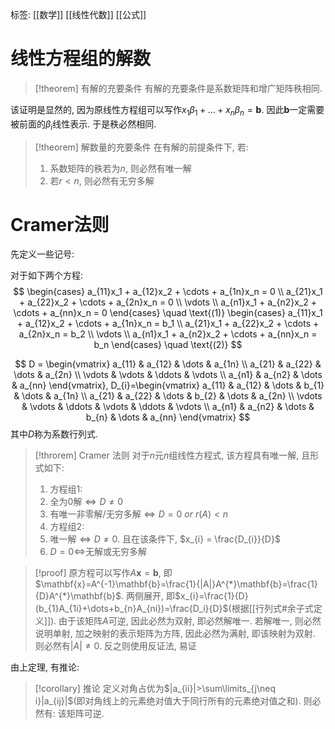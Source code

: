 标签: [[数学]] [[线性代数]] [[公式]]

# 线性方程组的解数

>[!theorem] 有解的充要条件
>有解的充要条件是系数矩阵和增广矩阵秩相同. 

该证明是显然的, 因为原线性方程组可以写作$x_{1}\beta_{1}+\dots+x_{n}\beta_{n}=\mathbf{b}$. 因此$\mathbf{b}$一定需要被前面的$\beta_{i}$线性表示. 于是秩必然相同. 

>[!theorem] 解数量的充要条件
>在有解的前提条件下, 若: 
>1. 系数矩阵的秩若为$n$, 则必然有唯一解
>2. 若$r<n$, 则必然有无穷多解

# Cramer法则

先定义一些记号: 

对于如下两个方程: 
$$
\begin{cases} 
a_{11}x_1 + a_{12}x_2 + \cdots + a_{1n}x_n = 0 \\
a_{21}x_1 + a_{22}x_2 + \cdots + a_{2n}x_n = 0 \\
\vdots \\
a_{n1}x_1 + a_{n2}x_2 + \cdots + a_{nn}x_n = 0 
\end{cases} \quad \text{(1)}
\begin{cases} 
a_{11}x_1 + a_{12}x_2 + \cdots + a_{1n}x_n = b_1 \\
a_{21}x_1 + a_{22}x_2 + \cdots + a_{2n}x_n = b_2 \\
\vdots \\
a_{n1}x_1 + a_{n2}x_2 + \cdots + a_{nn}x_n = b_n 
\end{cases} \quad \text{(2)}
$$


$$
D = \begin{vmatrix}
a_{11} & a_{12} & \dots & a_{1n} \\
a_{21} & a_{22} & \dots & a_{2n} \\
\vdots & \vdots & \ddots & \vdots \\
a_{n1} & a_{n2} & \dots & a_{nn}
\end{vmatrix},
D_{i}=\begin{vmatrix}
a_{11} & a_{12} & \dots & b_{1} & \dots & a_{1n} \\
a_{21} & a_{22} & \dots & b_{2} & \dots & a_{2n} \\
\vdots & \vdots & \ddots & \vdots & \ddots & \vdots \\
a_{n1} & a_{n2} & \dots & b_{n} & \dots & a_{nn}
\end{vmatrix}
$$
其中$D$称为系数行列式. 

>[!throrem] Cramer 法则
>对于$n$元$n$组线性方程式, 该方程具有唯一解, 且形式如下: 
>1. 方程组1: 
>	1. 全为$0$解$\iff D\neq0$
>	2. 有唯一非零解/无穷多解$\iff D=0\ or\ r(A)<n$
>2. 方程组2: 
>	1. 唯一解$\iff D\neq 0$. 且在该条件下, $x_{i} = \frac{D_{i}}{D}$
>	2. $D=0 \iff$无解或无穷多解

>[!proof]
>原方程可以写作$A\mathbf{x}=\mathbf{b}$, 即$\mathbf{x}=A^{-1}\mathbf{b}=\frac{1}{|A|}A^{*}\mathbf{b}=\frac{1}{D}A^{*}\mathbf{b}$. 两侧展开, 即$x_{i}=\frac{1}{D}(b_{1}A_{1i}+\dots+b_{n}A_{ni})=\frac{D_i}{D}$(根据[[行列式#余子式定义]]). 由于该矩阵$A$可逆, 因此必然为双射, 即必然解唯一. 若解唯一, 则必然说明单射, 加之映射的表示矩阵为方阵, 因此必然为满射, 即该映射为双射. 则必然有$|A|\neq0$. 
>反之则使用反证法, 易证

由上定理, 有推论: 

>[!corollary] 推论
>定义对角占优为$|a_{ii}|>\sum\limits_{j\neq i}|a_{ij}|$(即对角线上的元素绝对值大于同行所有的元素绝对值之和). 则必然有: 该矩阵可逆. 

